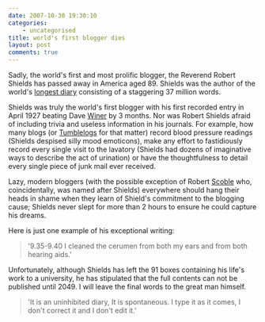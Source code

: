 ```yaml
---
date: 2007-10-30 19:30:10
categories:
    - uncategorised
title: world's first blogger dies
layout: post
comments: true
---
```

Sadly, the world's first and most prolific blogger, the Reverend Robert
Shields has passed away in America aged 89. Shields was the author of
the world's [longest
diary](http://www.timesonline.co.uk/tol/news/world/us_and_americas/article2767270.ece)
consisting of a staggering 37 million words.

Shields was truly the world's first blogger with his first recorded
entry in April 1927 beating Dave [Winer](http://www.scripting.com/) by 3
months. Nor was Robert Shields afraid of including trivia and useless
information in his journals. For example, how many blogs (or
[Tumblelogs](http://www.nbrightside.com/blog/2007/10/25/rowche-rumble/)
for that matter) record blood pressure readings (Shields despised silly
mood emoticons), make any effort to fastidiously record every single
visit to the lavatory (Shields had dozens of imaginative ways to
describe the act of urination) or have the thoughtfulness to detail
every single piece of junk mail ever received.

Lazy, modern bloggers (with the possible exception of Robert
[Scoble](http://scobleizer.com/) who, coincidentally, was named after
Shields) everywhere should hang their heads in shame when they learn of
Shield's commitment to the blogging cause; Shields never slept for more
than 2 hours to ensure he could capture his dreams.

Here is just one example of his exceptional writing:
> '9.35-9.40 I cleaned the cerumen from both my ears and from both
> hearing aids.'

Unfortunately, although Shields has left the 91 boxes containing his
life's work to a university, he has stipulated that the full contents
can not be published until 2049.
I will leave the final words to the great man himself.
> 'It is an uninhibited diary, It is spontaneous. I type it as it comes,
> I don't correct it and I don't edit it.'
